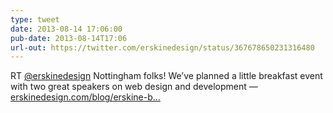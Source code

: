 ```yaml
---
type: tweet
date: 2013-08-14 17:06:00
pub-date: 2013-08-14T17:06
url-out: https://twitter.com/erskinedesign/status/367678650231316480
---
```


RT [@erskinedesign](http://www.twitter.com/erskinedesign) Nottingham folks! We’ve planned a little breakfast event with two great speakers on web design and development — [erskinedesign.com/blog/erskine-b...](http://erskinedesign.com/blog/erskine-breakfast/)